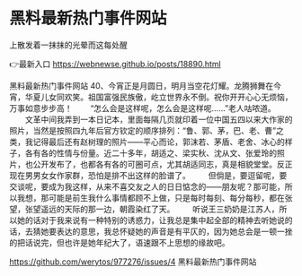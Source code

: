 # 黑料最新热门事件网站
上散发着一抹抹的光晕而这每处醒

👉最新入口 https://webnewse.github.io/posts/18890.html

黑料最新热门事件网站	40、今宵正是月圆日，明月当空花灯耀。龙腾狮舞在今宵，华夏儿女同欢笑。祖国富强民族傲，屹立世界永不倒。祝你开开心心无烦恼，万事如意步步高！
　　“怎么会是这样呢，怎么会是这样呢……”老人咕哝道。
　　文革中间我弄到一本日记本，里面每隔几页就印着一位中国五四以来大作家的照片，当然是按照四九年后官方钦定的顺序排列：“鲁、郭、茅，巴、老、曹”之类，我记得最后还有赵树理的照片——平心而论，郭沫若、茅盾、老舍、冰心的样子，各有各的性情与份量。近二十多年，胡适之、梁实秋、沈从文、张爱玲的照片，也公开发布了，也都各有各的可圈可点，尤其胡适同志，真是相貌堂堂。反正现在男男女女作家群，恐怕是排不出这样的脸谱了。
　　但倘是，要逗留呢，要交谈呢，要成为我这样，从来不喜交友之人的日日惦念的——朋友呢？那可能，所以我想，那可能是前生我什么事情都顾不上做，只是每时每刻、每分每秒，都在张望，张望遥远的天际的那一边，朝霞染红了天。
　　听说王三奶奶是江苏人，所以她的话对于我来说有一种特别的诱惑力，让我总是集中起全部的精神去听她说的话，去猜她要表达的意思，我总怀疑她的声音是有平仄的，因为她总会是一顿一挫的把话说完，但也许是她年纪大了，语速跟不上思想的缘故吧。

https://github.com/werytos/977276/issues/4
黑料最新热门事件网站
